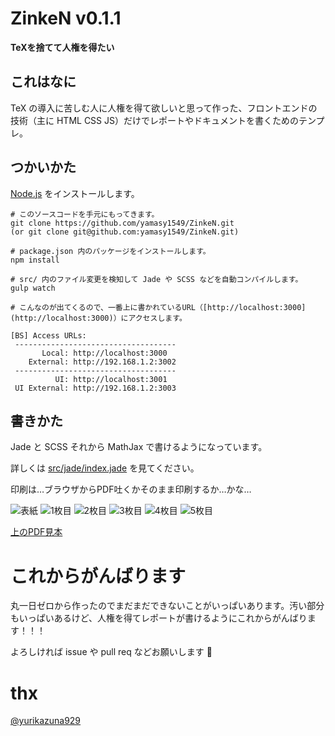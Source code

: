 # ZinkeN v0.1.1

**TeXを捨てて人権を得たい**

## これはなに

TeX の導入に苦しむ人に人権を得て欲しいと思って作った、フロントエンドの技術（主に HTML CSS JS）だけでレポートやドキュメントを書くためのテンプレ。

## つかいかた

[Node.js](https://nodejs.org/en/) をインストールします。

```
# このソースコードを手元にもってきます。
git clone https://github.com/yamasy1549/ZinkeN.git
(or git clone git@github.com:yamasy1549/ZinkeN.git)

# package.json 内のパッケージをインストールします。
npm install

# src/ 内のファイル変更を検知して Jade や SCSS などを自動コンパイルします。
gulp watch
```

```
# こんなのが出てくるので、一番上に書かれているURL（[http://localhost:3000](http://localhost:3000)）にアクセスします。

[BS] Access URLs:
 ------------------------------------
       Local: http://localhost:3000
    External: http://192.168.1.2:3002
 ------------------------------------
          UI: http://localhost:3001
 UI External: http://192.168.1.2:3003
 ```

## 書きかた

Jade と SCSS それから MathJax で書けるようになっています。

詳しくは [src/jade/index.jade](./src/jade/index.jade) を見てください。

印刷は…ブラウザからPDF吐くかそのまま印刷するか…かな…

<img alt="表紙" src="./images/zinken-0.png">

<img alt="1枚目" src="./images/zinken-1.png">

<img alt="2枚目" src="./images/zinken-2.png">

<img alt="3枚目" src="./images/zinken-3.png">

<img alt="4枚目" src="./images/zinken-4.png">

<img alt="5枚目" src="./images/zinken-5.png">

[上のPDF見本](https://github.com/yamasy1549/ZinkeN/files/253977/ZinkeN.pdf)


# これからがんばります

丸一日ゼロから作ったのでまだまだできないことがいっぱいあります。汚い部分もいっぱいあるけど、人権を得てレポートが書けるようにこれからがんばります！！！

よろしければ issue や pull req などお願いします :pray:

# thx

[@yurikazuna929](https://github.com/yurikazuna929)
